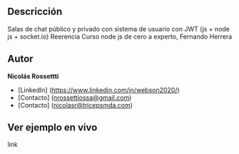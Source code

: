 ## Descricción

Salas de chat público y privado con sistema de usuario con JWT (js + node js + socket.io)
Reerencia Curso node js de cero a experto, Fernando Herrera



## Autor
**Nicolás Rossettti**


* [LinkedIn] (https://www.linkedin.com/in/webson2020/)
* [Contacto] (nrossettiossa@gmail.com)
* [Contacto] (nicolasr@tricepsmda.com)



## Ver ejemplo en vivo
link

